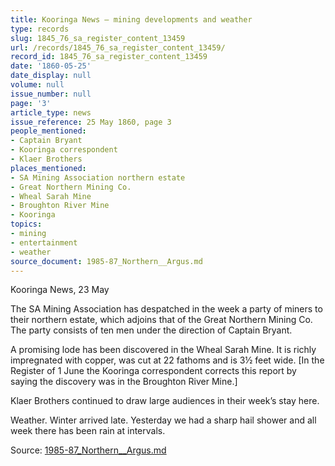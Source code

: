 ```yaml
---
title: Kooringa News — mining developments and weather
type: records
slug: 1845_76_sa_register_content_13459
url: /records/1845_76_sa_register_content_13459/
record_id: 1845_76_sa_register_content_13459
date: '1860-05-25'
date_display: null
volume: null
issue_number: null
page: '3'
article_type: news
issue_reference: 25 May 1860, page 3
people_mentioned:
- Captain Bryant
- Kooringa correspondent
- Klaer Brothers
places_mentioned:
- SA Mining Association northern estate
- Great Northern Mining Co.
- Wheal Sarah Mine
- Broughton River Mine
- Kooringa
topics:
- mining
- entertainment
- weather
source_document: 1985-87_Northern__Argus.md
---
```


Kooringa News, 23 May

The SA Mining Association has despatched in the week a party of miners to their northern estate, which adjoins that of the Great Northern Mining Co.  The party consists of ten men under the direction of Captain Bryant.

A promising lode has been discovered in the Wheal Sarah Mine.  It is richly impregnated with copper, was cut at 22 fathoms and is 3½ feet wide. [In the Register of 1 June the Kooringa correspondent corrects this report by saying the discovery was in the Broughton River Mine.]

Klaer Brothers continued to draw large audiences in their week’s stay here.

Weather.  Winter arrived late.  Yesterday we had a sharp hail shower and all week there has been rain at intervals.

Source: [1985-87_Northern__Argus.md](/downloads/markdown/1985-87_Northern__Argus.md)
